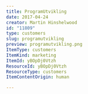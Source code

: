 ```yaml
---
title: ProgramUtvikling
date: 2017-04-24
creator: Martin Hinshelwood
id: "11809"
type: customers
slug: programutvikling
preview: programutvikling.png
ItemType: customers
ItemKind: marketing
ItemId: yBOpDj0Vtzh
ResourceId: yBOpDj0Vtzh
ResourceType: customers
ItemContentOrigin: human

---
```


